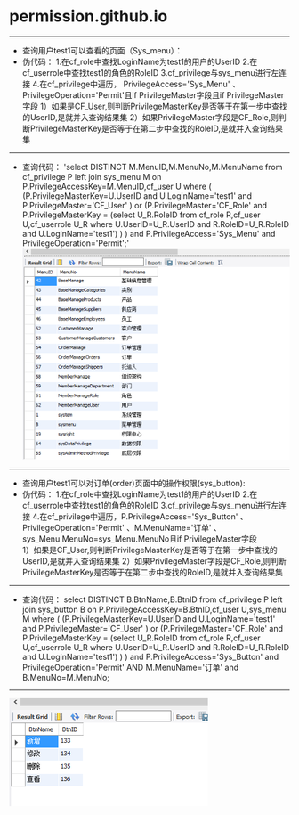 # permission.github.io


***
* 查询用户test1可以查看的页面（Sys_menu）：
* 伪代码：
1.在cf_role中查找LoginName为test1的用户的UserID
2.在cf_userrole中查找test1的角色的RoleID
3.cf_privilege与sys_menu进行左连接
4.在cf_privilege中遍历， PrivilegeAccess='Sys_Menu' 、 PrivilegeOperation='Permit'且if PrivilegeMaster字段且if PrivilegeMaster字段
  1）如果是CF_User,则判断PrivilegeMasterKey是否等于在第一步中查找的UserID,是就并入查询结果集
  2）如果PrivilegeMaster字段是CF_Role,则判断PrivilegeMasterKey是否等于在第二步中查找的RoleID,是就并入查询结果集
***
* 查询代码： 'select DISTINCT M.MenuID,M.MenuNo,M.MenuName from cf_privilege P left join sys_menu M on P.PrivilegeAccessKey=M.MenuID,cf_user U where ( (P.PrivilegeMasterKey=U.UserID and U.LoginName='test1' and P.PrivilegeMaster='CF_User' ) or (P.PrivilegeMaster='CF_Role' and P.PrivilegeMasterKey = (select U_R.RoleID from cf_role R,cf_user U,cf_userrole U_R where U.UserID=U_R.UserID and R.RoleID=U_R.RoleID and U.LoginName='test1') ) ) and P.PrivilegeAccess='Sys_Menu' and PrivilegeOperation='Permit';'
![查询](https://github.com/oshsx/permission.github.io/blob/master/1.png)
***
* 查询用户test1可以对订单(order)页面中的操作权限(sys_button):
* 伪代码：
1.在cf_role中查找LoginName为test1的用户的UserID
2.在cf_userrole中查找test1的角色的RoleID
3.cf_privilege与sys_menu进行左连接
4.在cf_privilege中遍历，P.PrivilegeAccess='Sys_Button' 、PrivilegeOperation='Permit' 、M.MenuName='订单' 、sys_Menu.MenuNo=sys_Menu.MenuNo且if PrivilegeMaster字段   
  1）如果是CF_User,则判断PrivilegeMasterKey是否等于在第一步中查找的UserID,是就并入查询结果集
  2）如果PrivilegeMaster字段是CF_Role,则判断PrivilegeMasterKey是否等于在第二步中查找的RoleID,是就并入查询结果集
***
* 查询代码： select DISTINCT B.BtnName,B.BtnID from cf_privilege P left join sys_button B on P.PrivilegeAccessKey=B.BtnID,cf_user U,sys_menu M where ( (P.PrivilegeMasterKey=U.UserID and U.LoginName='test1' and P.PrivilegeMaster='CF_User' ) or (P.PrivilegeMaster='CF_Role' and P.PrivilegeMasterKey = (select U_R.RoleID from cf_role R,cf_user U,cf_userrole U_R where U.UserID=U_R.UserID and R.RoleID=U_R.RoleID and U.LoginName='test1') ) ) and P.PrivilegeAccess='Sys_Button' and PrivilegeOperation='Permit' AND M.MenuName='订单' and B.MenuNo=M.MenuNo;
***
![查询](https://github.com/oshsx/permission.github.io/blob/master/2.png)
